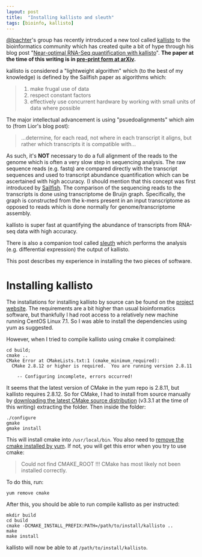 ```yaml
---
layout: post
title:  "Installing kallisto and sleuth"
tags: [bioinfo, kallisto]
---
```


[@lpachter](https://twitter.com/lpachter)'s group has recently introduced a new tool called [kallisto](http://pachterlab.github.io/kallisto/) to the bioinformatics community which has created quite a bit of hype through his blog post "[Near-optimal RNA-Seq quantification with kallisto](https://liorpachter.wordpress.com/2015/05/10/near-optimal-rna-seq-quantification-with-kallisto/)". **The paper at the time of this writing is in [pre-print form at arXiv](http://arxiv.org/abs/1505.02710).**

kallisto is considered a "lightweight algorithm" which (to the best of my knowledge) is defined by the Sailfish paper as algorithms which:

> 1. make frugal use of data
> 1. respect constant factors 
> 1. effectively use concurrent hardware by working with small units of data where possible

The major intellectual advancement is using "psuedoalignments" which aim to (from Lior's blog post):

> ...determine, for each read, not where in each transcript it aligns, but rather which transcripts it is compatible with...

As such, it's **NOT** necessary to do a full alignment of the reads to the genome which is often a very slow step in sequencing analysis. The raw sequence reads (e.g. fastq) are compared directly with the transcript sequences and used to transcript abundance quantification which can be ascertained with high accuracy. (I should mention that this concept was first introduced by [Sailfish](http://www.ncbi.nlm.nih.gov/pubmed/24752080). The comparison of the sequencing reads to the transcripts is done using transcriptome de Bruijn graph. Specifically, the graph is constructed from the k-mers present in an input transcriptome as opposed to reads which is done normally for genome/transcriptome assembly.

kallisto is super fast at quantifying the abundance of transcripts from RNA-seq data with high accuracy. 

There is also a companion tool called [sleuth](http://pachterlab.github.io/sleuth/) which performs the analysis (e.g. differential expression) the output of kallisto.

This post describes my experience in installing the two pieces of software. 

# Installing kallisto

The installations for installing kallisto by source can be found on the [project website](http://pachterlab.github.io/kallisto/source.html). The requirements are a bit higher than usual bioinformatics software, but thankfully I had root access to a relatively new machine running CentOS Linux 7.1. So I was able to install the dependencies using yum as suggested.

However, when I tried to compile kallisto using cmake it complained:

```
cd build;
cmake ..
CMake Error at CMakeLists.txt:1 (cmake_minimum_required):
  CMake 2.8.12 or higher is required.  You are running version 2.8.11

	-- Configuring incomplete, errors occurred!
```

It seems that the latest version of CMake in the yum repo is 2.8.11, but kallisto requires 2.8.12. So for CMake, I had to install from source manually by [downloading the latest CMake source distribution](http://www.cmake.org/download/) (v3.3.1 at the time of this writing) extracting the folder. Then inside the folder:

```
./configure
gmake
gmake install
```

This will install cmake into `/usr/local/bin`. You also need to [remove the cmake installed by yum](http://www.linuxquestions.org/questions/linux-newbie-8/building-and-installing-cmake-806827/). If not, you will get this error when you try to use cmake:

> Could not find CMAKE_ROOT !!! CMake has most likely not been installed correctly.

To do this, run:

```
yum remove cmake
```

After this, you should be able to run compile kallisto as per instructed:

```
mkdir build
cd build
cmake -DCMAKE_INSTALL_PREFIX:PATH=/path/to/install/kallisto ..
make
make install
```

kallisto will now be able to at `/path/to/install/kallisto`. 

